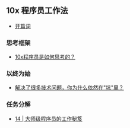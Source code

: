 ## 10x 程序员工作法

- [开篇词](./c-0.md)

### 思考框架

- [10x程序员是如何思考的？](./c_1/section_1.md)

### 以终为始

- [解决了很多技术问题，你为什么依然在"坑"里？](./c_2/section_5.md)

### 任务分解

- [14 | 大师级程序员的工作秘笈](./c_3/section_4.md)